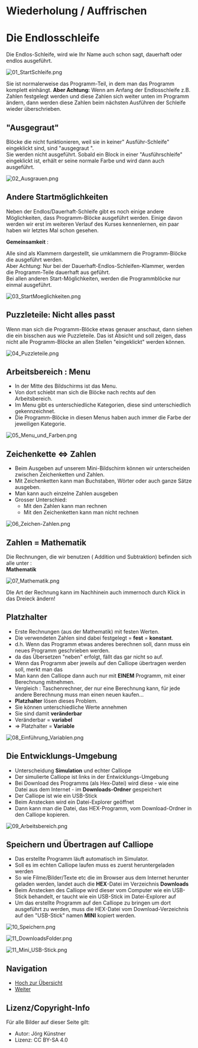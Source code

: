 # Wiederholung / Auffrischen 


# Die Endlosschleife 


Die Endlos-Schleife, wird wie Ihr Name auch schon sagt, dauerhaft oder endlos ausgeführt. 

![01_StartSchleife.png](./pics/01_StartSchleife.png)

Sie ist normalerweise das Programm-Teil, in dem man das Programm komplett einhängt. 
__Aber Achtung:__
Wenn am Anfang der Endlosschleife z.B. Zahlen festgelegt werden und diese Zahlen sich weiter unten im Programm ändern, dann werden diese Zahlen beim nächsten Ausführen der Schleife wieder überschrieben. 


## "Ausgegraut"

Blöcke die nicht funktionieren, weil sie in keiner" Ausführ-Schleife" eingeklickt sind,  sind "ausgegraut ".  
Sie werden nicht ausgeführt.
Sobald ein Block in einer "Ausführschleife" eingeklickt ist, erhält er seine normale Farbe und wird dann auch ausgeführt.

![02_Ausgrauen.png](./pics/02_Ausgrauen.png)

 
## Andere Startmöglichkeiten

Neben der Endlos/Dauerhaft-Schleife gibt es noch einige andere Möglichkeiten, dass Programm-Blöcke ausgeführt werden.
Einige davon werden wir erst im weiteren Verlauf des Kurses kennenlernen, ein paar haben wir letztes Mal schon gesehen.

__Gemeinsamkeit__ :

Alle sind als Klammern dargestellt, sie umklammern die Programm-Blöcke die ausgeführt werden.  
Aber Achtung: Nur bei der Dauerhaft-Endlos-Schleifen-Klammer, werden die Programm-Teile dauerhaft aus geführt.  
Bei allen anderen Start-Möglichkeiten, werden die Programmblöcke nur einmal ausgeführt.

![03_StartMoeglichkeiten.png](./pics/03_StartMoeglichkeiten.png)


## Puzzleteile: Nicht alles passt

Wenn man sich die Programm-Blöcke etwas genauer anschaut, dann siehen die ein bisschen aus wie Puzzleteile. 
Das ist Absicht und soll zeigen, dass nicht alle Programm-Blöcke an allen Stellen "eingeklickt" werden können.

![04_Puzzleteile.png](./pics/04_Puzzleteile.png)
 

## Arbeitsbereich : Menu

* In der Mitte des Bildschirms ist das Menu.
* Von dort schiebt man sich die Blöcke nach rechts auf den Arbeitsbereich.
* Im Menu gibt es unterschiedliche Kategorien, diese sind unterschiedlich gekennzeichnet.
* Die Programm-Blöcke in diesen Menus haben auch immer die Farbe der jeweiligen Kategorie. 

![05_Menu_und_Farben.png](./pics/05_Menu_und_Farben.png)


## Zeichenkette <=> Zahlen

* Beim Ausgeben auf unserem Mini-Bildschirm können wir unterscheiden zwischen Zeichenketten und Zahlen.  
* Mit Zeichenketten kann man Buchstaben, Wörter oder auch ganze Sätze ausgeben. 
* Man kann auch einzelne Zahlen ausgeben
* Grosser Unterschied:
     *  Mit den Zahlen kann man rechnen
     * Mit den Zeichenketten kann man nicht rechnen

![06_Zeichen-Zahlen.png](./pics/06_Zeichen-Zahlen.png)


## Zahlen = Mathematik

     
Die Rechnungen, die wir benutzen ( Addition und Subtraktion) befinden sich alle unter :   
__Mathematik__ 

![07_Mathematik.png](./pics/07_Mathematik.png)

DIe Art der Rechnung kann im Nachhinein auch immernoch durch Klick in das Dreieck ändern!


## Platzhalter 

* Erste Rechnungen (aus der Mathematik) mit festen Werten.
* Die verwendeten Zahlen sind dabei festgelegt = __fest__ = __konstant__.
* d.h. Wenn das Programm etwas anderes berechnen soll, dann muss ein neues Programm geschrieben werden.
* da das Übersetzen "neben" erfolgt, fällt das gar nicht so auf. 
* Wenn das Programm aber jeweils auf den Calliope übertragen werden soll, merkt man das
* Man kann den Calliope dann auch nur mit __EINEM__ Programm, mit einer Berechnung mitnehmen.
* Vergleich : Taschenrechner, der nur eine Berechnung kann, für jede andere Berechnung muss man einen neuen kaufen...
* __Platzhalter__ lösen dieses Problem.
* Sie können unterschiedliche Werte annehmen
* Sie sind damit __veränderbar__
* Veränderbar = __variabel__
* => Platzhalter = __Variable__

![08_Einführung_Variablen.png](./pics/08_Einführung_Variablen.png)


## Die Entwicklungs-Umgebung  
 

* Unterscheidung __Simulation__ und echter Calliope
* Der simulierte Calliope ist links in der Entwicklungs-Umgebung
* Bei Download des Programms (als Hex-Datei) wird diese - wie eine Datei aus dem Internet - im __Downloads-Ordner__ gespeichert 
* Der Calliope ist wie ein USB-Stick
* Beim Anstecken wird ein Datei-Explorer geöffnet
* Dann kann man die Datei, das HEX-Programm, vom Download-Ordner in den Calliope kopieren. 


![09_Arbeitsbereich.png](./pics/09_Arbeitsbereich.png)


## Speichern und Übertragen auf Calliope

* Das erstellte Programm läuft automatisch im Simulator.
* Soll es im echten Calliope laufen muss es zuerst heruntergeladen werden
* So wie Filme/Bilder/Texte etc die im Browser aus dem Internet herunter geladen werden, landet auch die __HEX__-Datei im Verzeichnis __Downloads__
* Beim Anstecken des Calliope wird dieser vom Computer wie ein USB-Stick behandelt, er taucht wie ein USB-Stick im Datei-Explorer auf
* Um das erstellte Programm auf den Calliope zu bringen um dort ausgeführt zu werden, muss die HEX-Datei vom Download-Verzeichnis auf den "USB-Stick" namen __MINI__ kopiert werden. 

![10_Speichern.png](./pics/10_Speichern.png)

![11_DownloadsFolder.png](./pics/11_DownloadsFolder.png)

![11_Mini_USB-Stick.png](./pics/11_Mini_USB-Stick.png)


## Navigation

* [Hoch zur Übersicht](../README.md)  
* [Weiter ](../02_02_Elektronik_Spannungsquelle/README.md)



## Lizenz/Copyright-Info
Für alle Bilder auf dieser Seite gilt:

*  Autor: Jörg Künstner
* Lizenz: CC BY-SA 4.0
